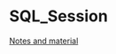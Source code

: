 # SQL_Session

[Notes and material](https://relic-dimple-eee.notion.site/SQL-Session-f9811e7ad6984bf88dce2df36abb5f27?pvs=4)
